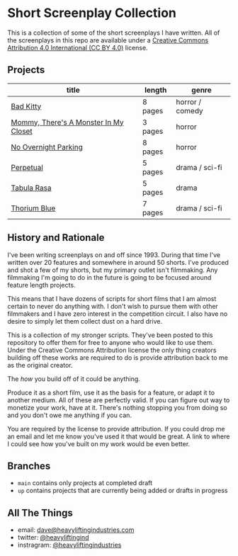 # Short Screenplay Collection

This is a collection of some of the short screenplays I have written. All of the screenplays in this repo are available under a [Creative Commons Attribution 4.0 International (CC BY 4.0)](https://creativecommons.org/licenses/by/4.0/) license.

## Projects

| title |  length | genre |
| --- | --- | ---- |
| [Bad Kitty](./bad_kitty/README.md)| 8 pages | horror / comedy |
| [Mommy, There's A Monster In My Closet](./mommy_monster/README.md) | 3 pages | horror  |
| [No Overnight Parking](./no_overnight_parking/README.md) | 8 pages | horror |
| [Perpetual](./perpetual/README.md) | 5 pages | drama / sci-fi |
| [Tabula Rasa](./tabula_rasa/README.md) | 5 pages | drama |
| [Thorium Blue](./thorium_blue/README.md) | 7 pages | drama / sci-fi |

## History and Rationale

I've been writing screenplays on and off since 1993. During that time I've written over 20 features and somewhere in around 50 shorts. I've produced and shot a few of my shorts, but my primary outlet isn't filmmaking. Any filmmaking I'm going to do in the future is going to be focused around feature length projects.

This means that I have dozens of scripts for short films that I am almost certain to never do anything with. I don't wish to pursue them with other filmmakers and I have zero interest in the competition circuit. I also have no desire to simply let them collect dust on a hard drive.

This is a collection of my stronger scripts. They've been posted to this repository to offer them for free to anyone who would like to use them. Under the Creative Commons Attribution license the only thing creators building off these works are required to do is provide attribution back to me as the original creator.

The _how_ you build off of it could be anything.

Produce it as a short film, use it as the basis for a feature, or adapt it to another medium. All of these are perfectly valid. If you can figure out way to monetize your work, have at it. There's nothing stopping you from doing so and you don't owe me anything if you can.

You are required by the license to provide attribution. If you could drop me an email and let me know you've used it that would be great. A link to where I could see how you've built on my work would be even better.

## Branches

* `main` contains only projects at completed draft
* `up` contains projects that are currently being added or drafts in progress

## All The Things

* email: dave@heavyliftingindustries.com
* twitter: [@heavyliftingind](https://www.twitter.com/heavyliftingind)
* instragram: [@heavyliftingindustries](https://www.instagram.com/heavyliftingindustries)